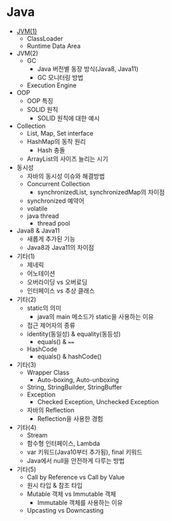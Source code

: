 # Java
- [JVM(1)](JVM!.md)
  - ClassLoader
  - Runtime Data Area
- JVM(2)
  - GC
    - Java 버전별 동장 방식(Java8, Java11)
    - GC 모니터링 방법
  - Execution Engine
- OOP
  - OOP 특징
  - SOLID 원칙
    - SOLID 원칙에 대한 예시
- Collection
  - List, Map, Set interface
  - HashMap의 동작 원리
    - Hash 충돌
  - ArrayList의 사이즈 늘리는 시기
- 동시성
  - 자바의 동시성 이슈와 해결방법
  - Concurrent Collection
    - synchronizedList, synchronizedMap의 차이점
  - synchronized 예약어
  - volatile
  - java thread
    - thread pool
- Java8 & Java11
  - 새롭게 추가된 기능
  - Java8과 Java11의 차이점
- 기타(1)
  - 제네릭
  - 어노테이션
  - 오버라이딩 vs 오버로딩
  - 인터페이스 vs 추상 클래스
- 기타(2)
  - static의 의미
    - java의 main 메소드가 static을 사용하는 이유
  - 접근 제어자의 종류
  - identity(동일성) & equality(동등성)
    - equals() & `==`
  - HashCode
    - equals() & hashCode()
- 기타(3)
  - Wrapper Class
    - Auto-boxing, Auto-unboxing
  - String, StringBuilder, StringBuffer
  - Exception
    - Checked Exception, Unchecked Exception
  - 자바의 Reflection
    - Reflection을 사용한 경험
- 기타(4)
  - Stream
  - 함수형 인터페이스, Lambda
  - var 키워드(Java10부터 추가됨), final 키워드
  - Java에서 null을 안전하게 다루는 방법
- 기타(5)
  - Call by Reference vs Call by Value
  - 원시 타입 & 참조 타입
  - Mutable 객체 vs Immutable 객체
    - Immutable 객체를 사용하는 이유
  - Upcasting vs Downcasting